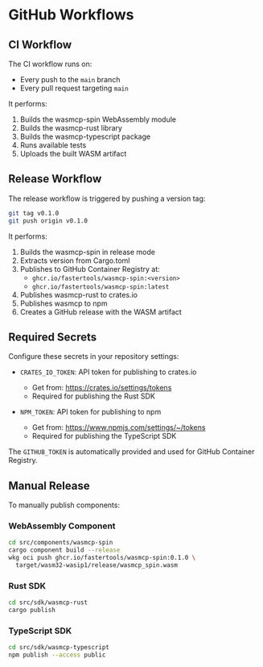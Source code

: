 # GitHub Workflows

## CI Workflow

The CI workflow runs on:
- Every push to the `main` branch
- Every pull request targeting `main`

It performs:
1. Builds the wasmcp-spin WebAssembly module
2. Builds the wasmcp-rust library
3. Builds the wasmcp-typescript package
4. Runs available tests
5. Uploads the built WASM artifact

## Release Workflow

The release workflow is triggered by pushing a version tag:

```bash
git tag v0.1.0
git push origin v0.1.0
```

It performs:
1. Builds the wasmcp-spin in release mode
2. Extracts version from Cargo.toml
3. Publishes to GitHub Container Registry at:
   - `ghcr.io/fastertools/wasmcp-spin:<version>`
   - `ghcr.io/fastertools/wasmcp-spin:latest`
4. Publishes wasmcp-rust to crates.io
5. Publishes wasmcp to npm
6. Creates a GitHub release with the WASM artifact

## Required Secrets

Configure these secrets in your repository settings:

- `CRATES_IO_TOKEN`: API token for publishing to crates.io
  - Get from: https://crates.io/settings/tokens
  - Required for publishing the Rust SDK
  
- `NPM_TOKEN`: API token for publishing to npm
  - Get from: https://www.npmjs.com/settings/~/tokens
  - Required for publishing the TypeScript SDK

The `GITHUB_TOKEN` is automatically provided and used for GitHub Container Registry.

## Manual Release

To manually publish components:

### WebAssembly Component
```bash
cd src/components/wasmcp-spin
cargo component build --release
wkg oci push ghcr.io/fastertools/wasmcp-spin:0.1.0 \
  target/wasm32-wasip1/release/wasmcp_spin.wasm
```

### Rust SDK
```bash
cd src/sdk/wasmcp-rust
cargo publish
```

### TypeScript SDK
```bash
cd src/sdk/wasmcp-typescript
npm publish --access public
```
